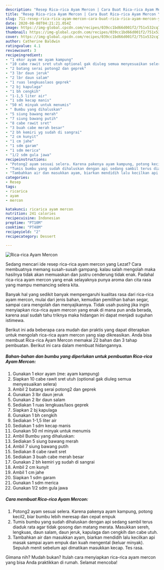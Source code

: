 ```yaml
---
description: "Resep Rica-rica Ayam Mercon | Cara Buat Rica-rica Ayam Mercon Yang Enak Dan Lezat"
title: "Resep Rica-rica Ayam Mercon | Cara Buat Rica-rica Ayam Mercon Yang Enak Dan Lezat"
slug: 711-resep-rica-rica-ayam-mercon-cara-buat-rica-rica-ayam-mercon-yang-enak-dan-lezat
date: 2020-08-08T04:21:21.054Z
image: https://img-global.cpcdn.com/recipes/039cc1bd66d001f2/751x532cq70/rica-rica-ayam-mercon-foto-resep-utama.jpg
thumbnail: https://img-global.cpcdn.com/recipes/039cc1bd66d001f2/751x532cq70/rica-rica-ayam-mercon-foto-resep-utama.jpg
cover: https://img-global.cpcdn.com/recipes/039cc1bd66d001f2/751x532cq70/rica-rica-ayam-mercon-foto-resep-utama.jpg
author: Catherine Baldwin
ratingvalue: 4.1
reviewcount: 3
recipeingredient:
- "1 ekor ayam me ayam kampung"
- "10 cabe rawit sret utuh optional gak diuleg semua menyesuaikan selera"
- "2 batang serai potong2 dan geprek"
- "3 lbr daun jeruk"
- "2 lbr daun salam"
- "1 ruas lengkuaslaos geprek"
- "2 bj kapulaga"
- "1 bh cengkih"
- "1-1,5 liter air"
- "1 sdm kecap manis"
- "50 ml minyak untuk menumis"
- " Bumbu yang dihaluskan"
- "5 siung bawang merah"
- "7 siung bawang putih"
- "8 cabe rawit sret"
- "3 buah cabe merah besar"
- "2 bh kemiri yg sudah di sangrai"
- "2 cm kunyit"
- "1 cm jahe"
- "1 sdm garam"
- "1 sdm merica"
- "1/2 sdm gula jawa"
recipeinstructions:
- "Potong2 ayam sesuai selera. Karena pakenya ayam kampung, potong kecil2, biar bumbu lebih meresap dan cepat empuk"
- "Tumis bumbu yang sudah dihaluskan dengan api sedang sambil terus diaduk rata agar tidak gosong dan matang merata. Masukkan sereh, lengkuas, daun salam, daun jeruk, kapulaga dan cengkih dan cabe utuh."
- "Tambahkan air dan masukkan ayam, biarkan mendidih lalu kecilkan api masak sampai ayam empuk dan kuah mengental (keluar minyak). Sepuluh menit sebelum api dimatikan masukkan kecap. Tes rasa."
categories:
- Resep
tags:
- ricarica
- ayam
- mercon

katakunci: ricarica ayam mercon 
nutrition: 241 calories
recipecuisine: Indonesian
preptime: "PT10M"
cooktime: "PT48M"
recipeyield: "2"
recipecategory: Dessert

---
```



![Rica-rica Ayam Mercon](https://img-global.cpcdn.com/recipes/039cc1bd66d001f2/751x532cq70/rica-rica-ayam-mercon-foto-resep-utama.jpg)

Sedang mencari ide resep rica-rica ayam mercon yang Lezat? Cara membuatnya memang susah-susah gampang. kalau salah mengolah maka hasilnya tidak akan memuaskan dan justru cenderung tidak enak. Padahal rica-rica ayam mercon yang enak selayaknya punya aroma dan cita rasa yang mampu memancing selera kita.

Banyak hal yang sedikit banyak mempengaruhi kualitas rasa dari rica-rica ayam mercon, mulai dari jenis bahan, kemudian pemilihan bahan segar, sampai cara mengolah dan menyajikannya. Tidak usah pusing jika ingin menyiapkan rica-rica ayam mercon yang enak di mana pun anda berada, karena asal sudah tahu triknya maka hidangan ini dapat menjadi suguhan istimewa.




Berikut ini ada beberapa cara mudah dan praktis yang dapat diterapkan untuk mengolah rica-rica ayam mercon yang siap dikreasikan. Anda bisa membuat Rica-rica Ayam Mercon memakai 22 bahan dan 3 tahap pembuatan. Berikut ini cara dalam membuat hidangannya.

<!--inarticleads1-->

##### Bahan-bahan dan bumbu yang diperlukan untuk pembuatan Rica-rica Ayam Mercon:

1. Gunakan 1 ekor ayam (me: ayam kampung)
1. Siapkan 10 cabe rawit sret utuh (optional gak diuleg semua menyesuaikan selera)
1. Ambil 2 batang serai potong2 dan geprek
1. Gunakan 3 lbr daun jeruk
1. Gunakan 2 lbr daun salam
1. Sediakan 1 ruas lengkuas/laos geprek
1. Siapkan 2 bj kapulaga
1. Gunakan 1 bh cengkih
1. Sediakan 1-1,5 liter air
1. Sediakan 1 sdm kecap manis
1. Gunakan 50 ml minyak untuk menumis
1. Ambil  Bumbu yang dihaluskan:
1. Sediakan 5 siung bawang merah
1. Ambil 7 siung bawang putih
1. Sediakan 8 cabe rawit sret
1. Sediakan 3 buah cabe merah besar
1. Gunakan 2 bh kemiri yg sudah di sangrai
1. Ambil 2 cm kunyit
1. Ambil 1 cm jahe
1. Siapkan 1 sdm garam
1. Gunakan 1 sdm merica
1. Gunakan 1/2 sdm gula jawa




<!--inarticleads2-->

##### Cara membuat Rica-rica Ayam Mercon:

1. Potong2 ayam sesuai selera. Karena pakenya ayam kampung, potong kecil2, biar bumbu lebih meresap dan cepat empuk
1. Tumis bumbu yang sudah dihaluskan dengan api sedang sambil terus diaduk rata agar tidak gosong dan matang merata. Masukkan sereh, lengkuas, daun salam, daun jeruk, kapulaga dan cengkih dan cabe utuh.
1. Tambahkan air dan masukkan ayam, biarkan mendidih lalu kecilkan api masak sampai ayam empuk dan kuah mengental (keluar minyak). Sepuluh menit sebelum api dimatikan masukkan kecap. Tes rasa.




Gimana nih? Mudah bukan? Itulah cara menyiapkan rica-rica ayam mercon yang bisa Anda praktikkan di rumah. Selamat mencoba!
